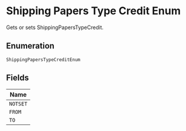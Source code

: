 
# Shipping Papers Type Credit Enum

Gets or sets ShippingPapersTypeCredit.

## Enumeration

`ShippingPapersTypeCreditEnum`

## Fields

| Name |
|  --- |
| `NOTSET` |
| `FROM` |
| `TO` |

